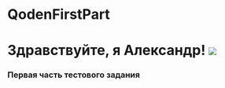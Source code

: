 # QodenFirstPart
# Здравствуйте, я Александр! ![](https://github.com/blackcater/blackcater/raw/main/images/Hi.gif) 
### Первая часть тестового задания
